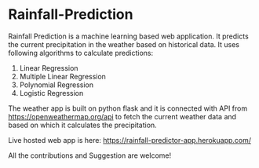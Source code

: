 # Rainfall-Prediction

Rainfall Prediction is a machine learning based web application. It predicts the current precipitation in the weather based on historical data. 
It uses following algorithms to calculate predictions:
1) Linear Regression
2) Multiple Linear Regression
3) Polynomial Regression
4) Logistic Regression

The weather app is built on python flask and it is connected with API from https://openweathermap.org/api to fetch the current weather data and based on which it calculates the precipitation.

Live hosted web app is here:
https://rainfall-predictor-app.herokuapp.com/

All the contributions and Suggestion are welcome!
